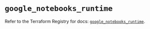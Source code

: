 # `google_notebooks_runtime`

Refer to the Terraform Registry for docs: [`google_notebooks_runtime`](https://registry.terraform.io/providers/hashicorp/google-beta/5.42.0/docs/resources/google_notebooks_runtime).
